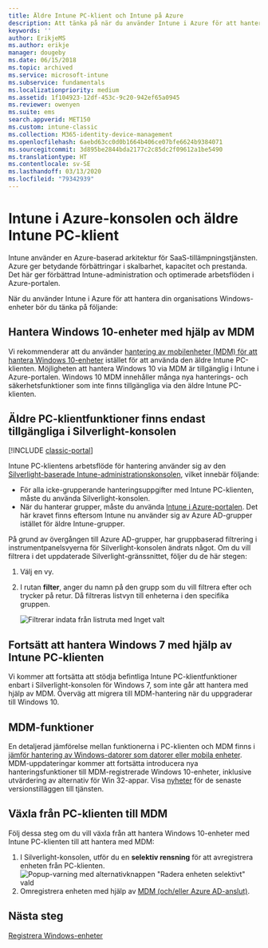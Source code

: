 ```yaml
---
title: Äldre Intune PC-klient och Intune på Azure
description: Att tänka på när du använder Intune i Azure för att hantera din organisations Windows-enheter.
keywords: ''
author: ErikjeMS
ms.author: erikje
manager: dougeby
ms.date: 06/15/2018
ms.topic: archived
ms.service: microsoft-intune
ms.subservice: fundamentals
ms.localizationpriority: medium
ms.assetid: 1f104923-12df-453c-9c20-942ef65a0945
ms.reviewer: owenyen
ms.suite: ems
search.appverid: MET150
ms.custom: intune-classic
ms.collection: M365-identity-device-management
ms.openlocfilehash: 6aebd63cc0d0b1664b406ce07bfe6624b9384071
ms.sourcegitcommit: 3d895be2844bda2177c2c85dc2f09612a1be5490
ms.translationtype: HT
ms.contentlocale: sv-SE
ms.lasthandoff: 03/13/2020
ms.locfileid: "79342939"
---
```

# <a name="intune-on-azure-console-and-legacy-intune-pc-client"></a>Intune i Azure-konsolen och äldre Intune PC-klient

Intune använder en Azure-baserad arkitektur för SaaS-tillämpningstjänsten. Azure ger betydande förbättringar i skalbarhet, kapacitet och prestanda. Det här ger förbättrad Intune-administration och optimerade arbetsflöden i Azure-portalen. 

När du använder Intune i Azure för att hantera din organisations Windows-enheter bör du tänka på följande:

## <a name="manage-windows-10-devices-by-using-mdm"></a>Hantera Windows 10-enheter med hjälp av MDM

Vi rekommenderar att du använder [hantering av mobilenheter (MDM) för att hantera Windows 10-enheter](../configuration/device-restrictions-windows-10.md) istället för att använda den äldre Intune PC-klienten. Möjligheten att hantera Windows 10 via MDM är tillgänglig i Intune i Azure-portalen. Windows 10 MDM innehåller många nya hanterings- och säkerhetsfunktioner som inte finns tillgängliga via den äldre Intune PC-klienten.

## <a name="legacy-pc-client-features-are-only-available-in-the-silverlight-console"></a>Äldre PC-klientfunktioner finns endast tillgängliga i Silverlight-konsolen

[!INCLUDE [classic-portal](../includes/classic-portal.md)]

Intune PC-klientens arbetsflöde för hantering använder sig av den [Silverlight-baserade Intune-administrationskonsolen](https://manage.microsoft.com/), vilket innebär följande:

- För alla icke-grupperande hanteringsuppgifter med Intune PC-klienten, måste du använda Silverlight-konsolen.
- När du hanterar grupper, måste du använda [Intune i Azure-portalen](https://portal.azure.com/). Det här kravet finns eftersom Intune nu använder sig av Azure AD-grupper istället för äldre Intune-grupper. 

På grund av övergången till Azure AD-grupper, har gruppbaserad filtrering i instrumentpanelsvyerna för Silverlight-konsolen ändrats något. Om du vill filtrera i det uppdaterade Silverlight-gränssnittet, följer du de här stegen:

1. Välj en vy.
2. I rutan **filter**, anger du namn på den grupp som du vill filtrera efter och trycker på retur. Då filtreras listvyn till enheterna i den specifika gruppen.

   ![Filtrerar indata från listruta med Inget valt](./media/intune-legacy-pc-client/image01.png)


## <a name="continue-to-manage-windows-7-by-using-intune-pc-client"></a>Fortsätt att hantera Windows 7 med hjälp av Intune PC-klienten

Vi kommer att fortsätta att stödja befintliga Intune PC-klientfunktioner enbart i Silverlight-konsolen för Windows 7, som inte går att hantera med hjälp av MDM. Överväg att migrera till MDM-hantering när du uppgraderar till Windows 10.

## <a name="mdm-capabilities"></a>MDM-funktioner

En detaljerad jämförelse mellan funktionerna i PC-klienten och MDM finns i [jämför hantering av Windows-datorer som datorer eller mobila enheter](pc-management-comparison.md). MDM-uppdateringar kommer att fortsätta introducera nya hanteringsfunktioner till MDM-registrerade Windows 10-enheter, inklusive utvärdering av alternativ för Win 32-appar. Visa [nyheter](whats-new.md) för de senaste versionstilläggen till tjänsten.

## <a name="switch-from-pc-client-to-mdm"></a>Växla från PC-klienten till MDM

Följ dessa steg om du vill växla från att hantera Windows 10-enheter med Intune PC-klienten till att hantera med MDM:

1. I Silverlight-konsolen, utför du en **selektiv rensning** för att avregistrera enheten från PC-klienten.
  ![Popup-varning med alternativknappen "Radera enheten selektivt" vald](./media/intune-legacy-pc-client/image02.png)
2. Omregistrera enheten med hjälp av [MDM (och/eller Azure AD-anslut)](../enrollment/windows-enroll.md).

## <a name="next-steps"></a>Nästa steg
[Registrera Windows-enheter](../enrollment/windows-enroll.md)
